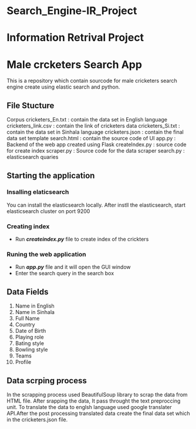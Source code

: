 # Search_Engine-IR_Project

# Information Retrival Project

# Male crcketers Search App 
This is a repository which contain sourcode for male cricketers search engine create using elastic search and python.


## File Stucture

Corpus
    cricketers_En.txt : contain the data set in English language
    cricketers_link.csv : contain the link of cricketers data
    cricketers_Si.txt : contain the data set in Sinhala language
    cricketers.json : contain the final data set
template
    search.html : contain the source code of UI
app.py : Backend of the web app created using Flask
createIndex.py : source code for create index
scraper.py : Source code for the data scraper 
search.py : elasticsearch quaries

## Starting the application

### Insalling elaticsearch 
You can install the elasticsearch locally.
After instll the elasticsearch, start elasticsearch cluster on port 9200

### Creating index

* Run ***createindex.py*** file to create index of the crickters

### Runing the web application

* Run ***app.py*** file and it will open the GUI window
* Enter the search query in the search box

## Data Fields

1. Name in English
2. Name in Sinhala
3. Full Name
4. Country
5.  Date of Birth
6. Playing role
7. Bating style
8. Bowling style
9. Teams
10. Profile

## Data scrping process

In the scrapping process used BeautifulSoup library to scrap the data from HTML file. After srapping the data, It pass throught the text preproccing unit. To translate the data to englsh language used google translater API.After the post processing translated data create the final data set which in the cricketers.json file.

